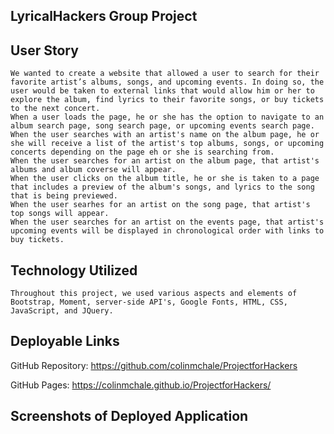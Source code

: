 ## LyricalHackers Group Project

## User Story
```
We wanted to create a website that allowed a user to search for their favorite artist’s albums, songs, and upcoming events. In doing so, the user would be taken to external links that would allow him or her to explore the album, find lyrics to their favorite songs, or buy tickets to the next concert.
When a user loads the page, he or she has the option to navigate to an album search page, song search page, or upcoming events search page.
When the user searches with an artist's name on the album page, he or she will receive a list of the artist's top albums, songs, or upcoming concerts depending on the page eh or she is searching from.
When the user searches for an artist on the album page, that artist's albums and album coverse will appear.
When the user clicks on the album title, he or she is taken to a page that includes a preview of the album's songs, and lyrics to the song that is being previewed.
When the user searhes for an artist on the song page, that artist's top songs will appear.
When the user searches for an artist on the events page, that artist's upcoming events will be displayed in chronological order with links to buy tickets.
```

## Technology Utilized
```
Throughout this project, we used various aspects and elements of Bootstrap, Moment, server-side API's, Google Fonts, HTML, CSS, JavaScript, and JQuery.
```

## Deployable Links

GitHub Repository: https://github.com/colinmchale/ProjectforHackers

GitHub Pages: https://colinmchale.github.io/ProjectforHackers/

## Screenshots of Deployed Application